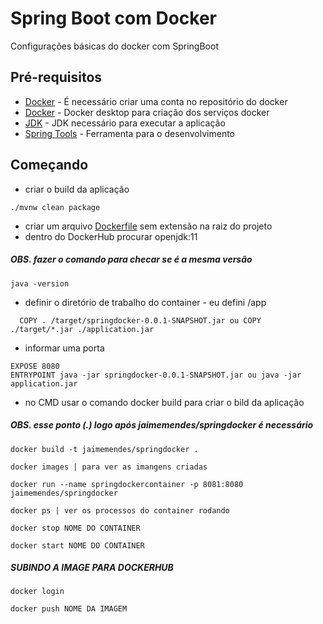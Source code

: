 # Spring Boot com Docker

Configurações básicas do docker com SpringBoot

## Pré-requisitos

* [Docker](https://hub.docker.com/ "Docker hub")  - É necessário criar uma conta no repositório do docker 
* [Docker](https://www.docker.com/products/docker-desktop/ "Docker hub")  - Docker desktop para criação dos serviços docker 
* [JDK](https://www.oracle.com/br/java/technologies/downloads/#java17) - JDK necessário para executar a aplicação
* [Spring Tools](https://spring.io/tools) - Ferramenta para o desenvolvimento

## Começando
- criar o build da aplicação
```
./mvnw clean package 
```
- criar um arquivo [Dockerfile]() sem extensão na raiz do projeto
- dentro do DockerHub procurar openjdk:11 
##### OBS. fazer o comando para checar se é a mesma versão
```
java -version 
```
- definir o diretório de trabalho do container - eu defini  /app 
```
  COPY . /target/springdocker-0.0.1-SNAPSHOT.jar ou COPY ./target/*.jar ./application.jar
```
- informar uma porta 
```
EXPOSE 8080
ENTRYPOINT java -jar springdocker-0.0.1-SNAPSHOT.jar ou java -jar application.jar
```
- no CMD usar o comando docker build para criar o bild da aplicação
##### OBS. esse ponto (.) logo após jaimemendes/springdocker é necessário 
```
docker build -t jaimemendes/springdocker . 
```
```
docker images | para ver as imangens criadas
```
```
docker run --name springdockercontainer -p 8081:8080 jaimemendes/springdocker  
```
```
docker ps | ver os processos do container rodando
```
```
docker stop NOME DO CONTAINER
```
```
docker start NOME DO CONTAINER
```

##### SUBINDO A IMAGE PARA DOCKERHUB
```
docker login
```
```
docker push NOME DA IMAGEM
```
